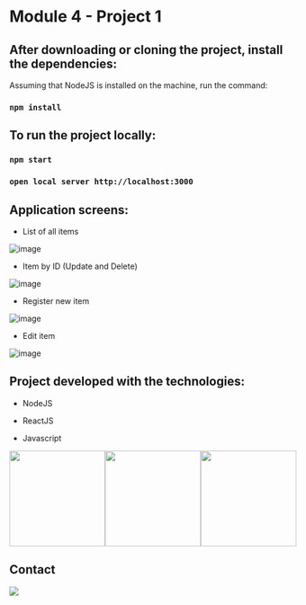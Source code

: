 # Module 4 - Project 1

## After downloading or cloning the project, install the dependencies:

Assuming that NodeJS is installed on the machine, run the command:

### `npm install`

## To run the project locally:

### `npm start`

### `open local server http://localhost:3000`

## Application screens:

* List of all items

![image](https://user-images.githubusercontent.com/97900313/183875042-7db10097-71c1-419d-85a6-e85960b1073b.png)

* Item by ID (Update and Delete)

![image](https://user-images.githubusercontent.com/97900313/185724264-694b1b7b-c7f4-42bd-a6ca-c7224198bd0f.png)

* Register new item

![image](https://user-images.githubusercontent.com/97900313/185724297-dd33f4a3-09be-4add-9204-0420ad7f042c.png)

* Edit item

![image](https://user-images.githubusercontent.com/97900313/185724317-1f50f8b8-ede5-41ff-9971-91d12489eb48.png)

## Project developed with the technologies:

* NodeJS

* ReactJS

* Javascript

<div style="display: flex;" style="gap: 20px;">

<img src="https://raw.githubusercontent.com/tomchen/stack-icons/634d5c036a2a7ca0115c94ab2ce86c7e79e01e13/logos/nodejs.svg" height="170" width="170"/>

<img src="https://raw.githubusercontent.com/tomchen/stack-icons/634d5c036a2a7ca0115c94ab2ce86c7e79e01e13/logos/javascript.svg" height="170" width="170"/>

<img src="https://raw.githubusercontent.com/tomchen/stack-icons/634d5c036a2a7ca0115c94ab2ce86c7e79e01e13/logos/react.svg" height="170" width="170"/>

</div>

## Contact

<a href="https://www.linkedin.com/in/greg%C3%B3rio-neto-a0119b239/" target="_blank"> <img src="https://img.icons8.com/fluency/144/000000/linkedin.png"/></a>